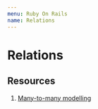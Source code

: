 ```yaml
---
menu: Ruby On Rails
name: Relations
---
```


# Relations

## Resources

1. [Many-to-many modelling](https://stackoverflow.com/questions/7606124/using-join-tables-in-ruby-on-rails)
